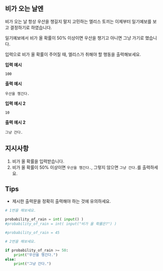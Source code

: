 

## 비가 오는 날엔

비가 오는 날 항상 우산을 챙길지 말지 고민하는 엘리스 토끼는 이제부터 일기예보를 보고 결정하기로 하였습니다.

일기예보에서 비가 올 확률이 50% 이상이면 우산을 챙기고 아니면 그냥 가기로 했습니다.

입력으로 비가 올 확률이 주어질 때, 엘리스가 취해야 할 행동을 출력해보세요.

**입력 예시**

```
100
```

**출력 예시**

```
우산을 챙긴다.
```

**입력 예시 2**

```
10
```

**출력 예시 2**

```
그냥 간다.
```

## 지시사항

1. 비가 올 확률을 입력받습니다.
2. 비가 올 확률이 50% 이상이면 `우산을 챙긴다.`, 그렇지 않으면 `그냥 간다.`를 출력하세요.

## Tips

- 제시한 출력문을 정확히 출력해야 하는 것에 유의하세요.

```python
# 1번을 해보세요.

probability_of_rain = int( input() )
#probability_of_rain = int( input("비가 올 확률은?") )

#probability_of_rain = 45

# 2번을 해보세요.

if probability_of_rain >= 50:
    print("우산을 챙긴다.")
else:
    print("그냥 간다.")
```

